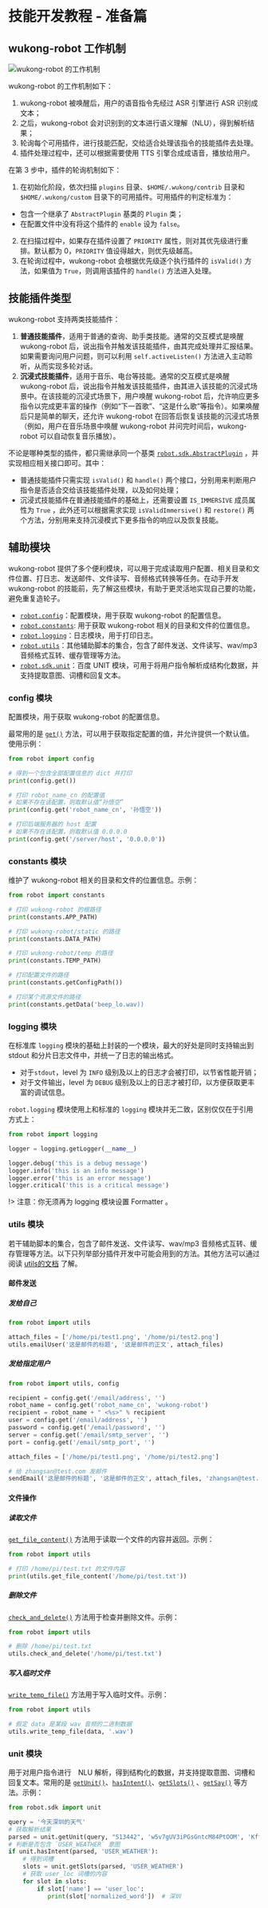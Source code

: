 # 技能开发教程 - 准备篇

## wukong-robot 工作机制 ##

![wukong-robot 的工作机制](https://hahack-1253537070.file.myqcloud.com/images/wukong-docs/wukong-robot.png)

wukong-robot 的工作机制如下：

1. wukong-robot 被唤醒后，用户的语音指令先经过 ASR 引擎进行 ASR 识别成文本；
2. 之后，wukong-robot 会对识别到的文本进行语义理解（NLU），得到解析结果；
3. 轮询每个可用插件，进行技能匹配，交给适合处理该指令的技能插件去处理。
4. 插件处理过程中，还可以根据需要使用 TTS 引擎合成成语音，播放给用户。

在第 3 步中，插件的轮询机制如下：

1. 在初始化阶段，依次扫描 `plugins` 目录、`$HOME/.wukong/contrib` 目录和 `$HOME/.wukong/custom` 目录下的可用插件。可用插件的判定标准为：
  - 包含一个继承了 `AbstractPlugin` 基类的 `Plugin` 类；
  - 在配置文件中没有将这个插件的 `enable` 设为 `false`。
2. 在扫描过程中，如果存在插件设置了 `PRIORITY` 属性，则对其优先级进行重排。默认都为 0，`PRIORITY` 值设得越大，则优先级越高。
3. 在轮询过程中，wukong-robot 会根据优先级逐个执行插件的 `isValid()` 方法，如果值为 `True`，则调用该插件的 `handle()` 方法进入处理。

## 技能插件类型 ##

wukong-robot 支持两类技能插件：

1. **普通技能插件**，适用于普通的查询、助手类技能。通常的交互模式是唤醒 wukong-robot 后，说出指令并触发该技能插件，由其完成处理并汇报结果。如果需要询问用户问题，则可以利用 `self.activeListen()` 方法进入主动聆听，从而实现多轮对话。
2. **沉浸式技能插件**，适用于音乐、电台等技能。通常的交互模式是唤醒 wukong-robot 后，说出指令并触发该技能插件，由其进入该技能的沉浸式场景中。在该技能的沉浸式场景下，用户唤醒 wukong-robot 后，允许响应更多指令以完成更丰富的操作（例如“下一首歌”、“这是什么歌”等指令）。如果唤醒后只是简单的聊天，还允许 wukong-robot 在回答后恢复该技能的沉浸式场景（例如，用户在音乐场景中唤醒 wukong-robot 并问完时间后，wukong-robot 可以自动恢复音乐播放）。

不论是哪种类型的插件，都只需继承同一个基类 [`robot.sdk.AbstractPlugin`](https://www.hahack.com/wukong-robot/_modules/robot/sdk/AbstractPlugin.html#AbstractPlugin) ，并实现相应相关接口即可。其中：

* 普通技能插件只需实现 `isValid()` 和 `handle()` 两个接口，分别用来判断用户指令是否适合交给该技能插件处理，以及如何处理；
* 沉浸式技能插件在普通技能插件的基础上，还需要设置 `IS_IMMERSIVE` 成员属性为 `True` ，此外还可以根据需求实现 `isValidImmersive()` 和 `restore()` 两个方法，分别用来支持沉浸模式下更多指令的响应以及恢复技能。

## 辅助模块 ##

wukong-robot 提供了多个便利模块，可以用于完成读取用户配置、相关目录和文件位置、打日志、发送邮件、文件读写、音频格式转换等任务。在动手开发 wukong-robot 的技能前，先了解这些模块，有助于更灵活地实现自己要的功能，避免重复造轮子。

* [`robot.config`](https://www.hahack.com/wukong-robot/robot.html#module-robot.config)：配置模块，用于获取 wukong-robot 的配置信息。
* [`robot.constants`](https://www.hahack.com/wukong-robot/robot.html#module-robot.constants): 用于获取 wukong-robot 相关的目录和文件的位置信息。
* [`robot.logging`](https://www.hahack.com/wukong-robot/robot.html#module-robot.logging)：日志模块，用于打印日志。
* [`robot.utils`](https://www.hahack.com/wukong-robot/robot.html#module-robot.utils)：其他辅助脚本的集合，包含了邮件发送、文件读写、wav/mp3 音频格式互转、缓存管理等方法。
* [`robot.sdk.unit`](https://www.hahack.com/wukong-robot/robot.html#module-robot.sdk.utils.unit)：百度 UNIT 模块，可用于将用户指令解析成结构化数据，并支持提取意图、词槽和回复文本。

### config 模块 ###

配置模块，用于获取 wukong-robot 的配置信息。

最常用的是 [`get()`](https://www.hahack.com/wukong-robot/robot.html#robot.config.get) 方法，可以用于获取指定配置的值，并允许提供一个默认值。使用示例：

``` python
from robot import config

# 得到一个包含全部配置信息的 dict 并打印
print(config.get())

# 打印 robot_name_cn 的配置值
# 如果不存在该配置，则取默认值“孙悟空”
print(config.get('robot_name_cn', '孙悟空'))

# 打印后端服务器的 host 配置
# 如果不存在该配置，则取默认值 0.0.0.0
print(config.get('/server/host', '0.0.0.0'))
```

### constants 模块 ###

维护了 wukong-robot 相关的目录和文件的位置信息。示例：

``` python
from robot import constants

# 打印 wukong-robot 的根路径
print(constants.APP_PATH)

# 打印 wukong-robot/static 的路径
print(constants.DATA_PATH)

# 打印 wukong-robot/temp 的路径
print(constants.TEMP_PATH)

# 打印配置文件的路径
print(constants.getConfigPath())

# 打印某个资源文件的路径
print(constants.getData('beep_lo.wav))
```

### logging 模块 ###

在标准库 `logging` 模块的基础上封装的一个模块，最大的好处是同时支持输出到 stdout 和分片日志文件中，并统一了日志的输出格式。

* 对于`stdout`，level 为 `INFO` 级别及以上的日志才会被打印，以节省性能开销；
* 对于文件输出，level 为 `DEBUG` 级别及以上的日志才被打印，以方便获取更丰富的调试信息。

`robot.logging` 模块使用上和标准的 `logging` 模块并无二致，区别仅仅在于引用方式上：

``` python
from robot import logging

logger = logging.getLogger(__name__)

logger.debug('this is a debug message')
logger.info('this is an info message')
logger.error('this is an error message')
logger.critical('this is a critical message')
```

!> 注意：你无须再为 logging 模块设置 Formatter 。

### utils 模块 ###

若干辅助脚本的集合，包含了邮件发送、文件读写、wav/mp3 音频格式互转、缓存管理等方法。以下只列举部分插件开发中可能会用到的方法。其他方法可以通过阅读 [utils的文档](https://www.hahack.com/wukong-robot/robot.html#module-robot.utils) 了解。

#### 邮件发送 ####

##### 发给自己 #####

``` python
from robot import utils

attach_files = ['/home/pi/test1.png', '/home/pi/test2.png']
utils.emailUser('这是邮件的标题', '这是邮件的正文', attach_files)
```

##### 发给指定用户 #####

``` python
from robot import utils, config

recipient = config.get('/email/address', '')
robot_name = config.get('robot_name_cn', 'wukong-robot')
recipient = robot_name + " <%s>" % recipient
user = config.get('/email/address', '')
password = config.get('/email/password', '')
server = config.get('/email/smtp_server', '')
port = config.get('/email/smtp_port', '')

attach_files = ['/home/pi/test1.png', '/home/pi/test2.png']

# 给 zhangsan@test.com 发邮件
sendEmail('这是邮件的标题', '这是邮件的正文', attach_files, 'zhangsan@test.com', user, recipient, password, server, port)
```

#### 文件操作 ####

##### 读取文件 #####

[`get_file_content()`](https://www.hahack.com/wukong-robot/robot.html#robot.utils.get_file_content) 方法用于读取一个文件的内容并返回。示例：

``` python
from robot import utils

# 打印 /home/pi/test.txt 的文件内容
print(utils.get_file_content('/home/pi/test.txt'))
```

##### 删除文件 #####

[`check_and_delete()`](https://www.hahack.com/wukong-robot/robot.html#robot.utils.check_and_delete) 方法用于检查并删除文件。示例：

``` python
from robot import utils

# 删除 /home/pi/test.txt 
utils.check_and_delete('/home/pi/test.txt')
```

##### 写入临时文件 #####

[`write_temp_file()`](https://www.hahack.com/wukong-robot/robot.html#robot.utils.write_temp_file) 方法用于写入临时文件。示例：

``` python
from robot import utils

# 假定 data 是某段 wav 音频的二进制数据
utils.write_temp_file(data, '.wav')
```

### unit 模块 ###

用于对用户指令进行　NLU 解析，得到结构化的数据，并支持提取意图、词槽和回复文本。常用的是 [`getUnit()`](https://www.hahack.com/wukong-robot/robot.sdk.robot.sdk.unit.getUnit)、[`hasIntent()`](https://www.hahack.com/wukong-robot/robot.sdk.html#robot.sdk.unit.hasIntent)、[`getSlots()`](https://www.hahack.com/wukong-robot/robot.sdk.html#robot.sdk.unit.getSlots) 、[`getSay()`](https://www.hahack.com/wukong-robot/robot.sdk.html#robot.sdk.unit.getSay) 等方法。示例：

``` python
from robot.sdk import unit

query = '今天深圳的天气'
# 获取解析结果
parsed = unit.getUnit(query, "S13442", 'w5v7gUV3iPGsGntcM84PtOOM', 'KffXwW6E1alcGplcabcNs63Li6GvvnfL')
# 判断是否包含 `USER_WEATHER` 意图
if unit.hasIntent(parsed, 'USER_WEATHER'):
    # 得到词槽
    slots = unit.getSlots(parsed, 'USER_WEATHER')
    # 获取 user_loc 词槽的内容
    for slot in slots:
        if slot['name'] == 'user_loc':
           print(slot['normalized_word'])  # 深圳
```


